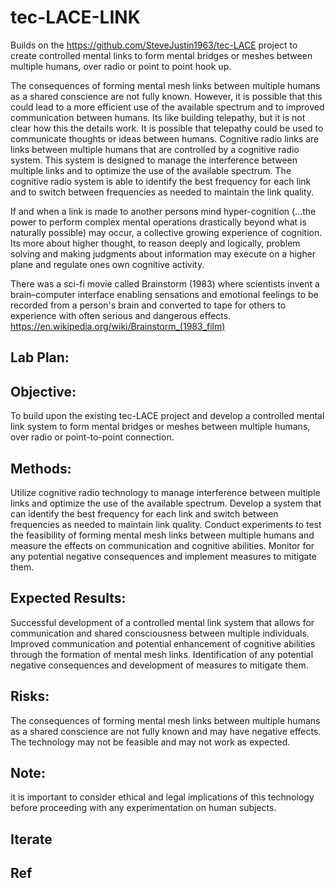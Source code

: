 # tec-LACE-LINK

Builds on the https://github.com/SteveJustin1963/tec-LACE project to create controlled mental links to form mental bridges or meshes between multiple humans, over radio or point to point hook up.

The consequences of forming mental mesh links between multiple humans as a shared conscience are not fully known. However, it is possible that this could lead to a more efficient use of the available spectrum and to improved communication between humans. Its like building telepathy, but it is not clear how this the details work. It is possible that telepathy could be used to communicate thoughts or ideas between humans. Cognitive radio links are links between multiple humans that are controlled by a cognitive radio system. This system is designed to manage the interference between multiple links and to optimize the use of the available spectrum. The cognitive radio system is able to identify the best frequency for each link and to switch between frequencies as needed to maintain the link quality.

If and when a link is made to another persons mind hyper-cognition (...the power to perform complex mental operations drastically beyond what is naturally possible) may occur, a collective growing experience of cognition. Its more about higher thought, to reason deeply and logically, problem solving and making judgments about information may execute on a higher plane and regulate ones own cognitive activity.

There was a sci-fi movie called Brainstorm (1983) where scientists invent a brain–computer interface enabling sensations and emotional feelings to be recorded from a person's brain and converted to tape for others to experience with often serious and dangerous effects. https://en.wikipedia.org/wiki/Brainstorm_(1983_film)


## Lab Plan:
## Objective:
To build upon the existing tec-LACE project and develop a controlled mental link system to form mental bridges or meshes between multiple humans, over radio or point-to-point connection.
## Methods:
Utilize cognitive radio technology to manage interference between multiple links and optimize the use of the available spectrum.
Develop a system that can identify the best frequency for each link and switch between frequencies as needed to maintain link quality.
Conduct experiments to test the feasibility of forming mental mesh links between multiple humans and measure the effects on communication and cognitive abilities.
Monitor for any potential negative consequences and implement measures to mitigate them.
## Expected Results:
Successful development of a controlled mental link system that allows for communication and shared consciousness between multiple individuals.
Improved communication and potential enhancement of cognitive abilities through the formation of mental mesh links.
Identification of any potential negative consequences and development of measures to mitigate them.
## Risks:
The consequences of forming mental mesh links between multiple humans as a shared conscience are not fully known and may have negative effects.
The technology may not be feasible and may not work as expected.
## Note: 
it is important to consider ethical and legal implications of this technology before proceeding with any experimentation on human subjects.

## Iterate

## Ref


